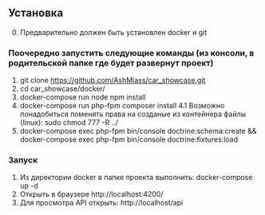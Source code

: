 ## Установка ##
0. Предварительно должен быть установлен docker и git

### Поочередно запустить следующие команды (из консоли, в родительской папке где будет развернут проект)
1. git clone https://github.com/AshMiass/car_showcase.git
2. cd car_showcase/docker/
3. docker-compose run node npm install
4. docker-compose run php-fpm composer install
4.1 Возможно понадобиться поменять права на созданые из контейнера файлы (linux): sudo chmod 777 -R ../
5. docker-compose exec php-fpm bin/console doctrine:schema:create && docker-compose exec php-fpm bin/console doctrine:fixtures:load

### Запуск
1. Из директории docker в папке проекта выполнить: docker-compose up -d
2. Открыть в браузере http://localhost:4200/
2. Для просмотра API открыть: http://localhost/api
